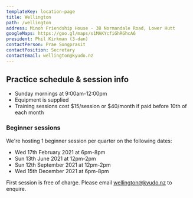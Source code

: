 ```yaml
---
templateKey: location-page
title: Wellington
path: /wellington
address: Minoh Friendship House - 38 Normandale Road, Lower Hutt
googleMaps: https://goo.gl/maps/s1MAKYcfiGhRGhcA6
president: Phil Kirkman (3-dan)
contactPerson: Prae Songprasit
contactPosition: Secretary
contactEmail: wellington@kyudo.nz
---
```


## Practice schedule & session info

- Sunday mornings at 9:00am-12:00pm
- Equipment is supplied
- Training sessions cost $15/session or $40/month if paid before 10th of each month

### Beginner sessions

We're hosting 1 beginner session per quarter on the following dates:

- Wed 17th February 2021 at 6pm-8pm
- Sun 13th June 2021 at 12pm-2pm
- Sun 12th September 2021 at 12pm-2pm
- Wed 15th December 2021 at 6pm-8pm

First session is free of charge. Please email [wellington@kyudo.nz](mailto:wellington@kyudo.nz) to enquire.
